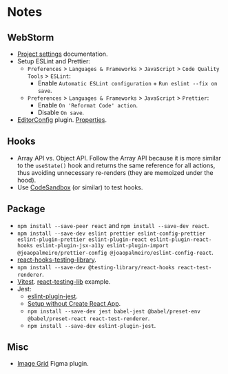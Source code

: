 # Notes

## WebStorm

- [Project settings](https://www.jetbrains.com/help/webstorm/configure-project-settings.html) documentation.
- Setup ESLint and Prettier:
  - `Preferences` > `Languages & Frameworks` > `JavaScript` > `Code Quality Tools` > `ESLint`:
    - Enable `Automatic ESLint configuration` + `Run eslint --fix on save`.
  - `Preferences` > `Languages & Frameworks` > `JavaScript` > `Prettier`:
    - Enable `On 'Reformat Code' action`.
    - Disable `On save`.
- [EditorConfig](https://plugins.jetbrains.com/plugin/7294-editorconfig) plugin. [Properties](https://github.com/editorconfig/editorconfig/wiki/EditorConfig-Properties).

## Hooks

- Array API vs. Object API. Follow the Array API because it is more similar to the `useState()` hook and returns the same reference for all actions, thus avoiding unnecessary re-renders (they are memoized under the hood).
- Use [CodeSandbox](https://codesandbox.io/) (or similar) to test hooks.

## Package

- `npm install --save-peer react` and `npm install --save-dev react`.
- `npm install --save-dev eslint prettier eslint-config-prettier eslint-plugin-prettier eslint-plugin-react eslint-plugin-react-hooks eslint-plugin-jsx-a11y eslint-plugin-import @joaopalmeiro/prettier-config @joaopalmeiro/eslint-config-react`.
- [react-hooks-testing-library](https://react-hooks-testing-library.com/).
- `npm install --save-dev @testing-library/react-hooks react-test-renderer`.
- [Vitest](https://github.com/vitest-dev/vitest). [react-testing-lib](https://github.com/vitest-dev/vitest/tree/main/examples/react-testing-lib) example.
- Jest:
  - [eslint-plugin-jest](https://github.com/jest-community/eslint-plugin-jest).
  - [Setup without Create React App](https://jestjs.io/docs/tutorial-react#setup-without-create-react-app).
  - `npm install --save-dev jest babel-jest @babel/preset-env @babel/preset-react react-test-renderer`.
  - `npm install --save-dev eslint-plugin-jest`.

## Misc

- [Image Grid](https://www.figma.com/community/plugin/824130560660439050/Image-Grid) Figma plugin.
